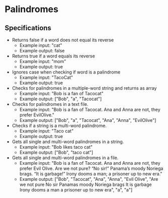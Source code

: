 # Palindromes

## Specifications

* Returns false if a word does not equal its reverse
  * Example input: "cat"
  * Example output: false
* Returns true if a word equals its reverse
  * Example input: "mom"
  * Example output: true
* Ignores case when checking if word is a palindrome
  * Example input: "TacoCat"
  * Example output: true
* Checks for palindromes in a multiple-word string and returns as array
  * Example input: "Bob is a fan of Tacocat"
  * Example output: ["Bob", "a", "Tacocat"]
* Checks for palindromes in a text file.
  * Example input: "Bob is a fan of Tacocat. Ana and Anna are not, they prefer EvilOlive."
  * Example output: ["Bob", "a", "Tacocat", "Ana", "Anna", "EvilOlive"]
* Checks if a string is a multi-word palindrome.
  * Example input: "Taco cat"
  * Example output: true
* Gets all single and multi-word palindromes in a string.
  * Example input: "Bob likes taco cat"
  * Example output: ["Bob", "taco cat"]
* Gets all single and multi-word palindromes in a file.
  * Example input: "Bob is a fan of Tacocat. Ana and Anna are not, they prefer Evil Olive. Are we not pure? “No sir!” Panama’s moody Noriega brags. “It is garbage!” Irony dooms a man; a prisoner up to new era."
  * Example output: ["Bob", "Tacocat", "Ana", "Anna", "Evil Olive", "Are we not pure No sir Panamas moody Noriega brags It is garbage Irony dooms a man a prisoner up to new era", "a", "a"]

